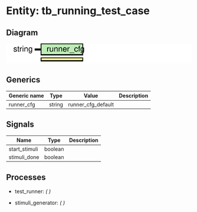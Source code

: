 # Entity: tb_running_test_case
## Diagram
![Diagram](tb_running_test_case.svg "Diagram")
## Generics
| Generic name | Type   | Value              | Description |
| ------------ | ------ | ------------------ | ----------- |
| runner_cfg   | string | runner_cfg_default |             |
## Signals
| Name          | Type    | Description |
| ------------- | ------- | ----------- |
| start_stimuli | boolean |             |
|  stimuli_done | boolean |             |
## Processes
- test_runner: _(  )_

- stimuli_generator: _(  )_


